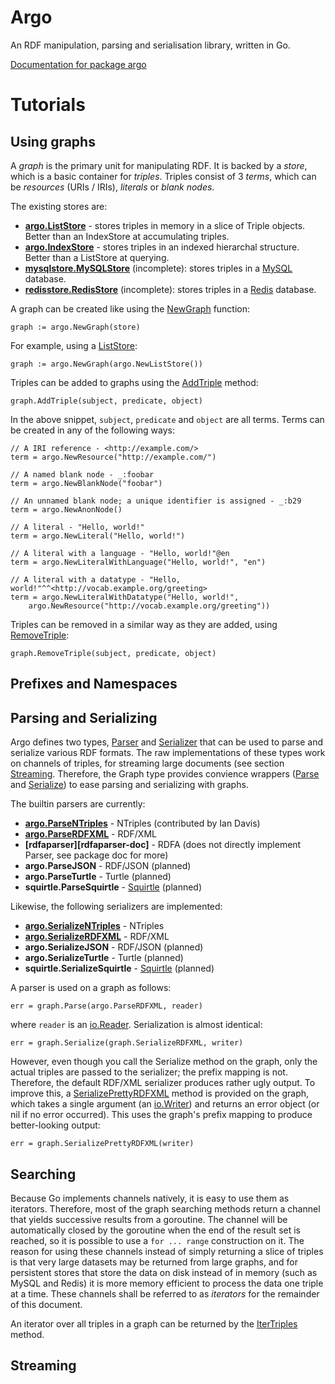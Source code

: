 Argo
====

An RDF manipulation, parsing and serialisation library, written in Go.

[Documentation for package argo][argo-doc]

# Tutorials

## Using graphs

A *graph* is the primary unit for manipulating RDF. It is backed by a *store*, which is a basic
container for *triples*. Triples consist of 3 *terms*, which can be *resources* (URIs / IRIs),
*literals* or *blank nodes*.

The existing stores are:

*   **[argo.ListStore][liststore-doc]** - stores triples in memory in a slice of Triple objects.
    Better than an IndexStore at accumulating triples.
*   **[argo.IndexStore][indexstore-doc]** - stores triples in an indexed hierarchal structure.
    Better than a ListStore at querying.
*   **[mysqlstore.MySQLStore][mysqlstore-doc]** (incomplete): stores triples in a [MySQL][mysql]
    database.
*   **[redisstore.RedisStore][redisstore-doc]** (incomplete): stores triples in a [Redis][redis]
    database.

A graph can be created like using the [NewGraph][newgraph-doc] function:

    graph := argo.NewGraph(store)

For example, using a [ListStore][liststore-doc]:

    graph := argo.NewGraph(argo.NewListStore())

Triples can be added to graphs using the [AddTriple][graph-addtriple-doc] method:

    graph.AddTriple(subject, predicate, object)

In the above snippet, `subject`, `predicate` and `object` are all terms. Terms can be created in any
of the following ways:

    // A IRI reference - <http://example.com/>
    term = argo.NewResource("http://example.com/")
    
    // A named blank node - _:foobar
    term = argo.NewBlankNode("foobar")
    
    // An unnamed blank node; a unique identifier is assigned - _:b29
    term = argo.NewAnonNode()
    
    // A literal - "Hello, world!"
    term = argo.NewLiteral("Hello, world!")
    
    // A literal with a language - "Hello, world!"@en
    term = argo.NewLiteralWithLanguage("Hello, world!", "en")
    
    // A literal with a datatype - "Hello, world!"^^<http://vocab.example.org/greeting>
    term = argo.NewLiteralWithDatatype("Hello, world!",
        argo.NewResource("http://vocab.example.org/greeting"))

Triples can be removed in a similar way as they are added, using
[RemoveTriple][graph-removetriple-doc]:

    graph.RemoveTriple(subject, predicate, object)

## Prefixes and Namespaces

## Parsing and Serializing

Argo defines two types, [Parser][parser-doc] and [Serializer][serializer-doc] that can be used to
parse and serialize various RDF formats. The raw implementations of these types work on channels of
triples, for streaming large documents (see section [Streaming](#streaming). Therefore, the Graph type provides convience
wrappers ([Parse][graph-parse-doc] and [Serialize][graph-serialize-doc]) to ease parsing and
serializing with graphs.

The builtin parsers are currently:

*   **[argo.ParseNTriples][parsentriples-doc]** - NTriples (contributed by Ian Davis)
*   **[argo.ParseRDFXML][parserdfxml-doc]** - RDF/XML
*   **[rdfaparser][rdfaparser-doc]** - RDFA (does not directly implement Parser, see package doc for
    more)
*   **argo.ParseJSON** - RDF/JSON (planned)
*   **argo.ParseTurtle** - Turtle (planned)
*   **squirtle.ParseSquirtle** - [Squirtle][squirtle] (planned)

Likewise, the following serializers are implemented:

*   **[argo.SerializeNTriples][serializentriples-doc]** - NTriples
*   **[argo.SerializeRDFXML][serializerdfxml-doc]** - RDF/XML
*   **argo.SerializeJSON** - RDF/JSON (planned)
*   **argo.SerializeTurtle** - Turtle (planned)
*   **squirtle.SerializeSquirtle** - [Squirtle][squirtle] (planned)

A parser is used on a graph as follows:

    err = graph.Parse(argo.ParseRDFXML, reader)

where `reader` is an [io.Reader][io-reader-doc]. Serialization is almost identical:

    err = graph.Serialize(graph.SerializeRDFXML, writer)

However, even though you call the Serialize method on the graph, only the actual triples are passed
to the serializer; the prefix mapping is not. Therefore, the default RDF/XML serializer produces
rather ugly output. To improve this, a [SerializePrettyRDFXML][graph-serializeprettyrdfxml-doc]
method is provided on the graph, which takes a single argument (an [io.Writer][io-writer-doc]) and
returns an error object (or nil if no error occurred). This uses the graph's prefix mapping to
produce better-looking output:

    err = graph.SerializePrettyRDFXML(writer)

## Searching

Because Go implements channels natively, it is easy to use them as iterators. Therefore, most of the graph searching methods return a channel that yields successive results from a goroutine. The channel will be automatically closed by the goroutine when the end of the result set is reached, so it is possible to use a `for ... range` construction on it. The reason for using these channels instead of simply returning a slice of triples is that very large datasets may be returned from large graphs, and for persistent stores that store the data on disk instead of in memory (such as MySQL and Redis) it is more memory efficient to process the data one triple at a time. These channels shall be referred to as *iterators* for the remainder of this document.

An iterator over all triples in a graph can be returned by the [IterTriples][graph-itertriples-doc] method.

## Streaming

[argo-doc]:                         http://go.pkgdoc.org/github.com/kierdavis/argo
[graph-addtriple-doc]:              http://go.pkgdoc.org/github.com/kierdavis/argo#Graph.AddTriple
[graph-itertriples-doc]:            http://go.pkddoc.org/github.com/kierdavis/argo#Graph.IterTriples
[graph-parse-doc]:                  http://go.pkgdoc.org/github.com/kierdavis/argo#Graph.Parse
[graph-removetriple-doc]:           http://go.pkgdoc.org/github.com/kierdavis/argo#Graph.RemoveTriple
[graph-serialize-doc]:              http://go.pkgdoc.org/github.com/kierdavis/argo#Graph.Serialize
[graph-serializeprettyrdfxml-doc]:  http://go.pkgdoc.org/github.com/kierdavis/argo#Graph.SerializePrettyRDFXML
[indexstore-doc]:                   http://go.pkgdoc.org/github.com/kierdavis/argo#IndexStore
[io-reader-doc]:                    http://golang.org/pkg/io/#Reader
[io-writer-doc]:                    http://golang.org/pkg/io/#Writer
[liststore-doc]:                    http://go.pkgdoc.org/github.com/kierdavis/argo#ListStore
[mysql]:                            http://www.mysql.com/
[mysqlstore-doc]:                   http://go.pkgdoc.org/github.com/kierdavis/argo/mysqlstore#MySQLStore
[newgraph-doc]:                     http://go.pkgdoc.org/github.com/kierdavis/argo#NewGraph
[parsentriples-doc]:                http://go.pkgdoc.org/github.com/kierdavis/argo#ParseNTriples
[parser-doc]:                       http://go.pkgdoc.org/github.com/kierdavis/argo#Parser
[parserdfxml-doc]:                  http://go.pkgdoc.org/github.com/kierdavis/argo#ParseRDFXML
[redis]:                            http://redis.io/
[redisstore-doc]:                   http://go.pkgdoc.org/github.com/kierdavis/argo/redisstore#RedisStore
[serializentriples-doc]:            http://go.pkgdoc.org/github.com/kierdavis/argo#SerializeNTriples
[serializer-doc]:                   http://go.pkgdoc.org/github.com/kierdavis/argo#Serializer
[serializerdfxml-doc]:              http://go.pkgdoc.org/github.com/kierdavis/argo#SerializeRDFXML
[squirtle]:                         http://kierdavis.com/docs/squirtle

